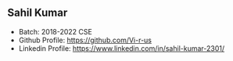 ## Sahil Kumar
- Batch: 2018-2022 CSE
- Github Profile: https://github.com/Vi-r-us
- Linkedin Profile: https://www.linkedin.com/in/sahil-kumar-2301/
